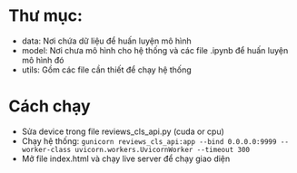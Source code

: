 # Thư mục:
- data: Nơi chứa dữ liệu để huấn luyện mô hình
- model: Nơi chưa mô hình cho hệ thống và các file .ipynb để huấn luyện mô hình đó
- utils: Gồm các file cần thiết để chạy hệ thống

# Cách chạy
- Sửa device trong file reviews_cls_api.py (cuda or cpu)
- Chạy hệ thống: ```gunicorn reviews_cls_api:app --bind 0.0.0.0:9999 --worker-class uvicorn.workers.UvicornWorker --timeout 300 ```
- Mở file index.html và chạy live server để chạy giao diện
